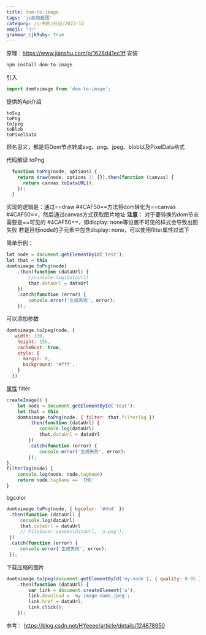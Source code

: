 ```yaml
---
title: dom-to-image
tags: 'js前端截图'
category: /小书匠/日记/2022-12
emoji: "小"
grammar_cjkRuby: true
---
```

原理：https://www.jianshu.com/p/1628d41ec1ff
安装

``` javascript
npm install dom-to-image
```
引入

``` javascript
import domtoimage from 'dom-to-image';
```

提供的Api介绍
```
toSvg
toPng
toJpeg
toBlob
toPixelData
```
顾名思义，都是将Dom节点转成svg、png、jpeg、blob以及PixelData格式

代码解读
toPng
```javascript
  function toPng(node, options) {
    return draw(node, options || {}).then(function (canvas) {
      return canvas.toDataURL();
    });
  }
```
实现的逻辑是：通过==draw #4CAF50==方法将dom转化为==canvas #4CAF50==，然后通过canvas方式获取图片地址
**注意：**
对于要转换的dom节点需要是==可见的 #4CAF50==，即display: none等设置不可见的样式会导致出图失败
若是目标node的子元素中包含display: none，可以使用filter属性过滤下

简单示例：

``` javascript
let node = document.getElementById('test');
let that = this
domtoimage.toPng(node)
	.then(function (dataUrl) {
		//console.log(dataUrl)
		that.dataUrl = dataUrl
	})
	.catch(function (error) {
		console.error('生成失败', error);
	});
```
可以添加参数

``` javascript
domtoimage.toJpeg(node, {
   width: 330,
    height: 155,
    cacheBust: true,
    style: {
      margin: 0,
      background: '#fff',
    }
  })

```

[属性]([dom-to-image](8c4665ef-b213-40fc-a5b7-6a4cce63980f#xsj_1671093263256))
filter

``` javascript
createImage() {
    let node = document.getElementById('test');
    let that = this
    domtoimage.toPng(node, { filter: that.filterTag })
        .then(function (dataUrl) {
            console.log(dataUrl)
            that.dataUrl = dataUrl
        })
        .catch(function (error) {
            console.error('生成失败', error);
        });
},
filterTag(node) {
    console.log(node, node.tagName)
    return node.tagName == 'IMG'
}
```
bgcolor

``` javascript
domtoimage.toPng(node, { bgcolor: '#ddd' })
 .then(function (dataUrl) {
     console.log(dataUrl)
     that.dataUrl = dataUrl
     // FileSaver.saveAs(dataUrl, 'a.png');
 })
 .catch(function (error) {
     console.error('生成失败', error);
 });

```
下载压缩的图片

``` javascript
domtoimage.toJpeg(document.getElementById('my-node'), { quality: 0.95 })
    .then(function (dataUrl) {
        var link = document.createElement('a');
        link.download = 'my-image-name.jpeg';
        link.href = dataUrl;
        link.click();
    });

```

参考：
https://blog.csdn.net/HYeeee/article/details/124878950